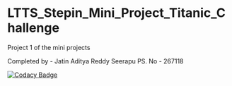 # LTTS_Stepin_Mini_Project_Titanic_Challenge
Project 1 of the mini projects

Completed by - Jatin Aditya Reddy Seerapu
PS. No - 267118

[![Codacy Badge](https://app.codacy.com/project/badge/Grade/4fd5c86a9e0c4509a009e322d6bce90c)](https://www.codacy.com/gh/jatin-aditya-reddy/LTTS_Stepin_Mini_Project_Titanic_Challenge/dashboard?utm_source=github.com&amp;utm_medium=referral&amp;utm_content=jatin-aditya-reddy/LTTS_Stepin_Mini_Project_Titanic_Challenge&amp;utm_campaign=Badge_Grade)

